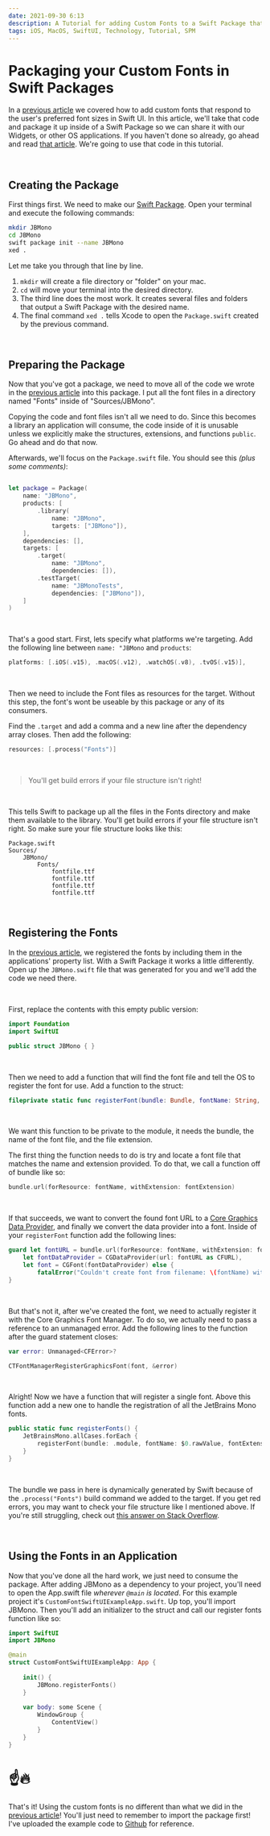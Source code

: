 ```yaml
---
date: 2021-09-30 6:13
description: A Tutorial for adding Custom Fonts to a Swift Package that can be consumed by another application. Allowing you to easily share fonts between your iOS, tvOS, MacOS, and WatchOS apps!
tags: iOS, MacOS, SwiftUI, Technology, Tutorial, SPM
---
```


# Packaging your Custom Fonts in Swift Packages

In a [previous article](../custom-dynamic-fonts-in-swift-ui) we covered how to add custom fonts that respond to the user's preferred font sizes in Swift UI. In this article, we'll take that code and package it up inside of a Swift Package so we can share it with our Widgets, or other OS applications. If you haven't done so already, go ahead and read [that article](../custom-dynamic-fonts-in-swift-ui). We're going to use that code in this tutorial.

<br/>

## Creating the Package

First things first. We need to make our [Swift Package](https://swift.org/package-manager/). Open your terminal and execute the following commands:

```bash
mkdir JBMono
cd JBMono
swift package init --name JBMono
xed .
```

Let me take you through that line by line. 

1. `mkdir` will create a file directory or "folder" on your mac. 
1. `cd` will move your terminal into the desired directory. 
1. The third line does the most work. It creates several files and folders that output a Swift Package with the desired name. 
1. The final command `xed .` tells Xcode to open the `Package.swift` created by the previous command.

<br/>

## Preparing the Package

Now that you've got a package, we need to move all of the code we wrote in the [previous article](../custom-dynamic-fonts-in-swift-ui) into this package. I put all the font files in a directory named "Fonts" inside of "Sources/JBMono".

Copying the code and font files isn't all we need to do. Since this becomes a library an application will consume, the code inside of it is unusable unless we explicitly make the structures, extensions, and functions `public`. Go ahead and do that now. 

Afterwards, we'll focus on the `Package.swift` file. You should see this _(plus some comments)_:

```swift

let package = Package(
    name: "JBMono",
    products: [
        .library(
            name: "JBMono",
            targets: ["JBMono"]),
    ],
    dependencies: [],
    targets: [
        .target(
            name: "JBMono",
            dependencies: []),
        .testTarget(
            name: "JBMonoTests",
            dependencies: ["JBMono"]),
    ]
)
```

<br/>

That's a good start. First, lets specify what platforms we're targeting. Add the following line between `name: "JBMono` and `products`:

```swift
platforms: [.iOS(.v15), .macOS(.v12), .watchOS(.v8), .tvOS(.v15)],
```

<br/>

Then we need to include the Font files as resources for the target. Without this step, the font's wont be useable by this package or any of its consumers.

Find the `.target` and add a comma and a new line after the dependency array closes. Then add the following:

```swift
resources: [.process("Fonts")]
```

<br/>

> You'll get build errors if your file structure isn't right!

<br/>

This tells Swift to package up all the files in the Fonts directory and make them available to the library. You'll get build errors if your file structure isn't right. So make sure your file structure looks like this:

```
Package.swift
Sources/
    JBMono/
        Fonts/
            fontfile.ttf
            fontfile.ttf
            fontfile.ttf
            fontfile.ttf
```

<br/>

## Registering the Fonts

In the [previous article](../custom-dynamic-fonts-in-swift-ui), we registered the fonts by including them in the applications' property list. With a Swift Package it works a little differently. Open up the `JBMono.swift` file that was generated for you and we'll add the code we need there.

<br/>

First, replace the contents with this empty public version:

```swift
import Foundation
import SwiftUI

public struct JBMono { }
```

<br/>

Then we need to add a function that will find the font file and tell the OS to register the font for use. Add a function to the struct:

```swift
fileprivate static func registerFont(bundle: Bundle, fontName: String, fontExtension: String) { }
```

<br/>

We want this function to be private to the module, it needs the bundle, the name of the font file, and the file extension.

The first thing the function needs to do is try and locate a font file that matches the name and extension provided. To do that, we call a function off of bundle like so:

```swift
bundle.url(forResource: fontName, withExtension: fontExtension)
```

<br/>

If that succeeds, we want to convert the found font URL to a [Core Graphics Data Provider](https://developer.apple.com/documentation/coregraphics/cgdataprovider), and finally we convert the data provider into a font. Inside of your `registerFont` function add the following lines:

```swift
guard let fontURL = bundle.url(forResource: fontName, withExtension: fontExtension),
    let fontDataProvider = CGDataProvider(url: fontURL as CFURL),
    let font = CGFont(fontDataProvider) else {
        fatalError("Couldn't create font from filename: \(fontName) with extension \(fontExtension)")
}
```

<br/>

But that's not it, after we've created the font, we need to actually register it with the Core Graphics Font Manager. To do so, we actually need to pass a reference to an unmanaged error. Add the following lines to the function after the guard statement closes:

```swift
var error: Unmanaged<CFError>?

CTFontManagerRegisterGraphicsFont(font, &error)
```

<br/>

Alright! Now we have a function that will register a single font. Above this function add a new one to handle the registration of all the JetBrains Mono fonts.

```swift
public static func registerFonts() {
    JetBrainsMono.allCases.forEach {
        registerFont(bundle: .module, fontName: $0.rawValue, fontExtension: "ttf")
    }
}
```

<br/>

The bundle we pass in here is dynamically generated by Swift because of the `.process("Fonts")` build command we added to the target. If you get red errors, you may want to check your file structure like I mentioned above. If you're still struggling, check out [this answer on Stack Overflow](https://stackoverflow.com/a/66630000/9333764).

<br/>

## Using the Fonts in an Application

Now that you've done all the hard work, we just need to consume the package. After adding JBMono as a dependency to your project, you'll need to open the App.swift file _wherever `@main` is located_. For this example project it's `CustomFontSwiftUIExampleApp.swift`. Up top, you'll import JBMono. Then you'll add an initializer to the struct and call our register fonts function like so:

```swift
import SwiftUI
import JBMono

@main
struct CustomFontSwiftUIExampleApp: App {
    
    init() {
        JBMono.registerFonts()
    }
    
    var body: some Scene {
        WindowGroup {
            ContentView()
        }
    }
}
```

# ☝️🔥

That's it! Using the custom fonts is no different than what we did in the [previous article](../custom-dynamic-fonts-in-swift-ui)! You'll just need to remember to import the package first! I've uploaded the example code to [Github](https://github.com/JZDesign/CustomFontSwiftUIExample) for reference. 
